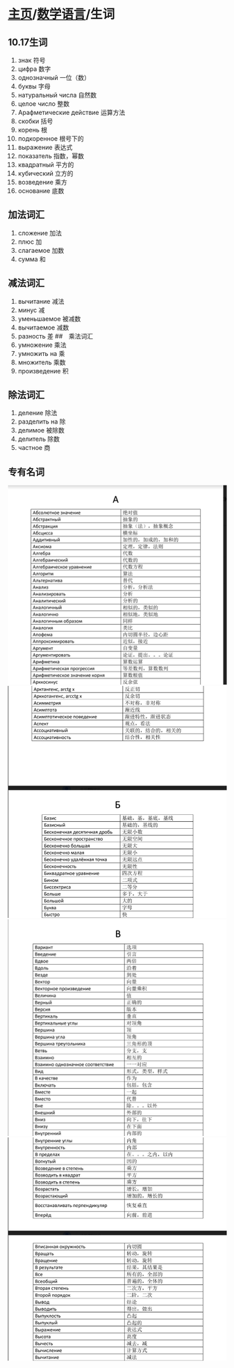 # [主页](../README.md)/[数学语言](./readme.md)/生词
## 10.17生词
1. знак 符号
2. цифра 数字
3. однозначный 一位（数）
4. буквы 字母
5. натуральный числа 自然数
6. целое число 整数
7. Арафметические действие 运算方法
8. скобки 括号
9. корень 根
10. подкоренное 根号下的
11. выражение 表达式
12. показатель 指数，幂数
13. квадратный 平方的
14. кубический 立方的
15. возведение 乘方
16. основание 底数
## 加法词汇
1. сложение 加法
2. плюс 加
3. слагаемое 加数
4. сумма 和
## 减法词汇
1. вычитание 减法
2. минус 减
3. уменьшаемое 被减数
4. вычитаемое 减数
5. разность 差
##　乘法词汇
1. умножение 乘法
2. умножить на 乘
3. множитель 乘数
4. произведение 积
## 除法词汇
1. деление 除法
2. разделить на 除
3. делимое 被除数
4. делитель 除数
5. частное 商

## 专有名词
![](pic/Math1.png)
![](pic/../Math1.2.png)
![](pic/../Math1.3.png)
![](pic/../Math1.4.png)